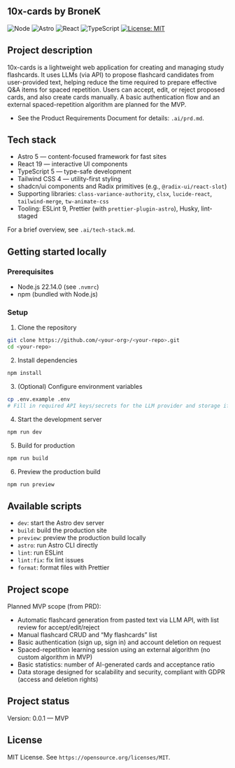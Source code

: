 ## **10x-cards** by BroneK

![Node](https://img.shields.io/badge/node-22.14.0-339933) ![Astro](https://img.shields.io/badge/Astro-5.x-BC52EE) ![React](https://img.shields.io/badge/React-19-61DAFB) ![TypeScript](https://img.shields.io/badge/TypeScript-5-3178C6) [![License: MIT](https://img.shields.io/badge/License-MIT-yellow.svg)](https://opensource.org/licenses/MIT)

## Project description

10x-cards is a lightweight web application for creating and managing study flashcards. It uses LLMs (via API) to propose flashcard candidates from user-provided text, helping reduce the time required to prepare effective Q&A items for spaced repetition. Users can accept, edit, or reject proposed cards, and also create cards manually. A basic authentication flow and an external spaced-repetition algorithm are planned for the MVP.

- See the Product Requirements Document for details: `.ai/prd.md`.

## Tech stack

- Astro 5 — content-focused framework for fast sites
- React 19 — interactive UI components
- TypeScript 5 — type-safe development
- Tailwind CSS 4 — utility-first styling
- shadcn/ui components and Radix primitives (e.g., `@radix-ui/react-slot`)
- Supporting libraries: `class-variance-authority`, `clsx`, `lucide-react`, `tailwind-merge`, `tw-animate-css`
- Tooling: ESLint 9, Prettier (with `prettier-plugin-astro`), Husky, lint-staged

For a brief overview, see `.ai/tech-stack.md`.

## Getting started locally

### Prerequisites

- Node.js 22.14.0 (see `.nvmrc`)
- npm (bundled with Node.js)

### Setup

1. Clone the repository

```bash
git clone https://github.com/<your-org>/<your-repo>.git
cd <your-repo>
```

2. Install dependencies

```bash
npm install
```

3. (Optional) Configure environment variables

```bash
cp .env.example .env
# Fill in required API keys/secrets for the LLM provider and storage if applicable
```

4. Start the development server

```bash
npm run dev
```

5. Build for production

```bash
npm run build
```

6. Preview the production build

```bash
npm run preview
```

## Available scripts

- `dev`: start the Astro dev server
- `build`: build the production site
- `preview`: preview the production build locally
- `astro`: run Astro CLI directly
- `lint`: run ESLint
- `lint:fix`: fix lint issues
- `format`: format files with Prettier

## Project scope

Planned MVP scope (from PRD):

- Automatic flashcard generation from pasted text via LLM API, with list review for accept/edit/reject
- Manual flashcard CRUD and “My flashcards” list
- Basic authentication (sign up, sign in) and account deletion on request
- Spaced-repetition learning session using an external algorithm (no custom algorithm in MVP)
- Basic statistics: number of AI-generated cards and acceptance ratio
- Data storage designed for scalability and security, compliant with GDPR (access and deletion rights)

## Project status

Version: 0.0.1 — MVP

## License

MIT License. See `https://opensource.org/licenses/MIT`.
